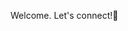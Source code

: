 Welcome. Let's connect!👋

<!--
**DavidAl1212/DavidAl1212** is a ✨ _special_ ✨ repository because its `README.md` (this file) appears on your GitHub profile.

Here are some ideas to get you started:

- 🎓 Linguistics student based in Colombia, working on (NLP) and Machine Learning (ML).
- 💻 Proficient in  Python (Django, FastAPI), ML frameworks (PyTorch) and SQL
- 👯 Open to collaboration opportunities in NLP, ML, or any innovative projects combining language, cognition and technology.
- ☁️ Cloud technologie: Google Cloud and Firebase.
📫 You can reach me at jalbar@unal.edu.co
- ⚡ Fun fact: I'm a cat guy! 🐈
-->
